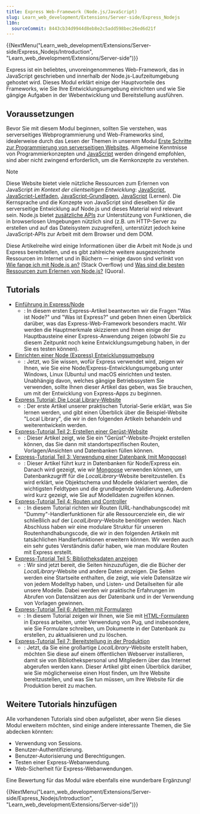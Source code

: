 ```yaml
---
title: Express Web-Framework (Node.js/JavaScript)
slug: Learn_web_development/Extensions/Server-side/Express_Nodejs
l10n:
  sourceCommit: 8443cb34d9944d8eb8e2c5add598bec26ed6d21f
---
```


{{NextMenu("Learn_web_development/Extensions/Server-side/Express_Nodejs/Introduction", "Learn_web_development/Extensions/Server-side")}}

Express ist ein beliebtes, unvoreingenommenes Web-Framework, das in JavaScript geschrieben und innerhalb der Node.js-Laufzeitumgebung gehostet wird. Dieses Modul erklärt einige der Hauptvorteile des Frameworks, wie Sie Ihre Entwicklungsumgebung einrichten und wie Sie gängige Aufgaben in der Webentwicklung und Bereitstellung ausführen.

## Voraussetzungen

Bevor Sie mit diesem Modul beginnen, sollten Sie verstehen, was serverseitiges Webprogrammierung und Web-Frameworks sind, idealerweise durch das Lesen der Themen in unserem Modul [Erste Schritte zur Programmierung von serverseitigen Websites](/de/docs/Learn_web_development/Extensions/Server-side/First_steps). Allgemeine Kenntnisse von Programmierkonzepten und [JavaScript](/de/docs/Web/JavaScript) werden dringend empfohlen, sind aber nicht zwingend erforderlich, um die Kernkonzepte zu verstehen.

> [!NOTE]
> Diese Website bietet viele nützliche Ressourcen zum Erlernen von JavaScript _im Kontext der clientseitigen Entwicklung_: [JavaScript](/de/docs/Web/JavaScript), [JavaScript-Leitfaden](/de/docs/Web/JavaScript/Guide), [JavaScript-Grundlagen](/de/docs/Learn_web_development/Getting_started/Your_first_website/Adding_interactivity), [JavaScript](/de/docs/Learn_web_development/Core/Scripting) (Lernen). Die Kernsprache und die Konzepte von JavaScript sind dieselben für die serverseitige Entwicklung auf Node.js und dieses Material wird relevant sein. Node.js bietet [zusätzliche APIs](https://nodejs.org/dist/latest-v10.x/docs/api/) zur Unterstützung von Funktionen, die in browserlosen Umgebungen nützlich sind (z.B. um HTTP-Server zu erstellen und auf das Dateisystem zuzugreifen), unterstützt jedoch keine JavaScript-APIs zur Arbeit mit dem Browser und dem DOM.
>
> Diese Artikelreihe wird einige Informationen über die Arbeit mit Node.js und Express bereitstellen, und es gibt zahlreiche weitere ausgezeichnete Ressourcen im Internet und in Büchern — einige davon sind verlinkt von [Wie fange ich mit Node.js an?](https://stackoverflow.com/questions/2353818/how-do-i-get-started-with-node-js/5511507) (Stack Overflow) und [Was sind die besten Ressourcen zum Erlernen von Node.js?](https://www.quora.com/What-is-the-greatest-resource-for-learning-Node-js-for-a-newbie) (Quora).

## Tutorials

- [Einführung in Express/Node](/de/docs/Learn_web_development/Extensions/Server-side/Express_Nodejs/Introduction)
  - : In diesem ersten Express-Artikel beantworten wir die Fragen "Was ist Node?" und "Was ist Express?" und geben Ihnen einen Überblick darüber, was das Express-Web-Framework besonders macht. Wir werden die Hauptmerkmale skizzieren und Ihnen einige der Hauptbausteine einer Express-Anwendung zeigen (obwohl Sie zu diesem Zeitpunkt noch keine Entwicklungsumgebung haben, in der Sie es testen können).
- [Einrichten einer Node (Express) Entwicklungsumgebung](/de/docs/Learn_web_development/Extensions/Server-side/Express_Nodejs/development_environment)
  - : Jetzt, wo Sie wissen, wofür Express verwendet wird, zeigen wir Ihnen, wie Sie eine Node/Express-Entwicklungsumgebung unter Windows, Linux (Ubuntu) und macOS einrichten und testen. Unabhängig davon, welches gängige Betriebssystem Sie verwenden, sollte Ihnen dieser Artikel das geben, was Sie brauchen, um mit der Entwicklung von Express-Apps zu beginnen.
- [Express Tutorial: Die Local Library-Website](/de/docs/Learn_web_development/Extensions/Server-side/Express_Nodejs/Tutorial_local_library_website)
  - : Der erste Artikel unserer praktischen Tutorial-Serie erklärt, was Sie lernen werden, und gibt einen Überblick über die Beispiel-Website "Local Library", die wir in den folgenden Artikeln behandeln und weiterentwickeln werden.
- [Express-Tutorial Teil 2: Erstellen einer Gerüst-Website](/de/docs/Learn_web_development/Extensions/Server-side/Express_Nodejs/skeleton_website)
  - : Dieser Artikel zeigt, wie Sie ein "Gerüst"-Website-Projekt erstellen können, das Sie dann mit standortspezifischen Routen, Vorlagen/Ansichten und Datenbanken füllen können.
- [Express-Tutorial Teil 3: Verwendung einer Datenbank (mit Mongoose)](/de/docs/Learn_web_development/Extensions/Server-side/Express_Nodejs/mongoose)
  - : Dieser Artikel führt kurz in Datenbanken für Node/Express ein. Danach wird gezeigt, wie wir [Mongoose](https://mongoosejs.com/) verwenden können, um Datenbankzugriff für die _LocalLibrary_-Website bereitzustellen. Es wird erklärt, wie Objektschema und Modelle deklariert werden, die wichtigsten Feldtypen und die grundlegende Validierung. Außerdem wird kurz gezeigt, wie Sie auf Modelldaten zugreifen können.
- [Express-Tutorial Teil 4: Routen und Controller](/de/docs/Learn_web_development/Extensions/Server-side/Express_Nodejs/routes)
  - : In diesem Tutorial richten wir Routen (URL-handhabungscode) mit "Dummy"-Handlerfunktionen für alle Ressourcenziele ein, die wir schließlich auf der _LocalLibrary_-Website benötigen werden. Nach Abschluss haben wir eine modulare Struktur für unseren Routenhandhabungscode, die wir in den folgenden Artikeln mit tatsächlichen Handlerfunktionen erweitern können. Wir werden auch ein sehr gutes Verständnis dafür haben, wie man modulare Routen mit Express erstellt.
- [Express-Tutorial Teil 5: Bibliotheksdaten anzeigen](/de/docs/Learn_web_development/Extensions/Server-side/Express_Nodejs/Displaying_data)
  - : Wir sind jetzt bereit, die Seiten hinzuzufügen, die die Bücher der _LocalLibrary_-Website und andere Daten anzeigen. Die Seiten werden eine Startseite enthalten, die zeigt, wie viele Datensätze wir von jedem Modelltyp haben, und Listen- und Detailseiten für alle unsere Modelle. Dabei werden wir praktische Erfahrungen im Abrufen von Datensätzen aus der Datenbank und in der Verwendung von Vorlagen gewinnen.
- [Express-Tutorial Teil 6: Arbeiten mit Formularen](/de/docs/Learn_web_development/Extensions/Server-side/Express_Nodejs/forms)
  - : In diesem Tutorial zeigen wir Ihnen, wie Sie mit [HTML-Formularen](/de/docs/Learn_web_development/Extensions/Forms) in Express arbeiten, unter Verwendung von Pug, und insbesondere, wie Sie Formulare schreiben, um Dokumente in der Datenbank zu erstellen, zu aktualisieren und zu löschen.
- [Express-Tutorial Teil 7: Bereitstellung in der Produktion](/de/docs/Learn_web_development/Extensions/Server-side/Express_Nodejs/deployment)
  - : Jetzt, da Sie eine großartige _LocalLibrary_-Website erstellt haben, möchten Sie diese auf einem öffentlichen Webserver installieren, damit sie von Bibliothekspersonal und Mitgliedern über das Internet abgerufen werden kann. Dieser Artikel gibt einen Überblick darüber, wie Sie möglicherweise einen Host finden, um Ihre Website bereitzustellen, und was Sie tun müssen, um Ihre Website für die Produktion bereit zu machen.

## Weitere Tutorials hinzufügen

Alle vorhandenen Tutorials sind oben aufgelistet, aber wenn Sie dieses Modul erweitern möchten, sind einige andere interessante Themen, die Sie abdecken könnten:

- Verwendung von Sessions.
- Benutzer-Authentifizierung.
- Benutzer-Autorisierung und Berechtigungen.
- Testen einer Express-Webanwendung.
- Web-Sicherheit für Express-Webanwendungen.

Eine Bewertung für das Modul wäre ebenfalls eine wunderbare Ergänzung!

{{NextMenu("Learn_web_development/Extensions/Server-side/Express_Nodejs/Introduction", "Learn_web_development/Extensions/Server-side")}}
